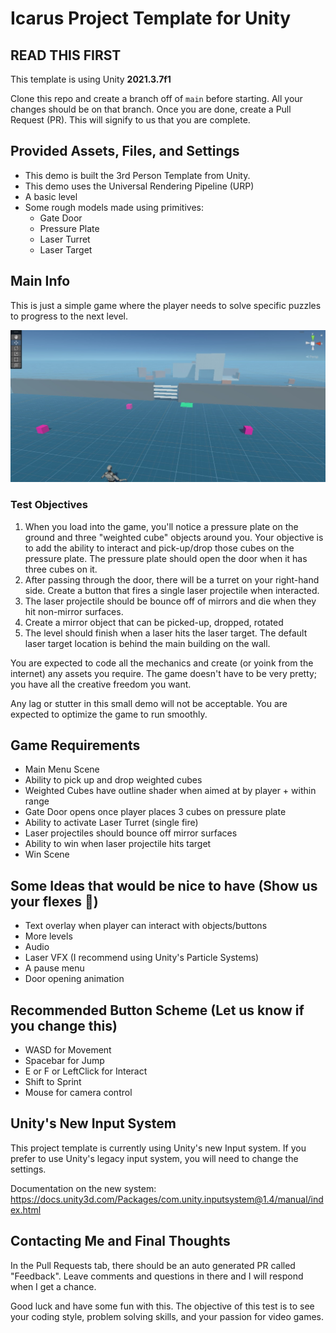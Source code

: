 # Icarus Project Template for Unity

## READ THIS FIRST

This template is using Unity **2021.3.7f1**

Clone this repo and create a branch off of `main` before starting. All your changes should be on that branch. Once you are done, create a Pull Request (PR). This will signify to us that you are complete.

## Provided Assets, Files, and Settings

* This demo is built the 3rd Person Template from Unity.
* This demo uses the Universal Rendering Pipeline (URP)
* A basic level
* Some rough models made using primitives:
  * Gate Door
  * Pressure Plate
  * Laser Turret
  * Laser Target

## Main Info

This is just a simple game where the player needs to solve specific puzzles to progress to the next level.

![Overview](images-for-test-readme/overview.jpg)

### Test Objectives

1. When you load into the game, you'll notice a pressure plate on the ground and three "weighted cube" objects around you. Your objective is to add the ability to interact and pick-up/drop those cubes on the pressure plate. The pressure plate should open the door when it has three cubes on it.
2. After passing through the door, there will be a turret on your right-hand side. Create a button that fires a single laser projectile when interacted.
3. The laser projectile should be bounce off of mirrors and die when they hit non-mirror surfaces.
4. Create a mirror object that can be picked-up, dropped, rotated
5. The level should finish when a laser hits the laser target. The default laser target location is behind the main building on the wall.

You are expected to code all the mechanics and create (or yoink from the internet) any assets you require. The game doesn't have to be very pretty; you have all the creative freedom you want.

Any lag or stutter in this small demo will not be acceptable. You are expected to optimize the game to run smoothly.

## Game Requirements

* Main Menu Scene
* Ability to pick up and drop weighted cubes
* Weighted Cubes have outline shader when aimed at by player + within range
* Gate Door opens once player places 3 cubes on pressure plate
* Ability to activate Laser Turret (single fire)
* Laser projectiles should bounce off mirror surfaces
* Ability to win when laser projectile hits target
* Win Scene

## Some Ideas that would be nice to have (Show us your flexes 💪)

* Text overlay when player can interact with objects/buttons
* More levels
* Audio
* Laser VFX (I recommend using Unity's Particle Systems)
* A pause menu
* Door opening animation

## Recommended Button Scheme (Let us know if you change this)

* WASD for Movement
* Spacebar for Jump
* E or F or LeftClick for Interact
* Shift to Sprint
* Mouse for camera control

## Unity's New Input System

This project template is currently using Unity's new Input system. If you prefer to use Unity's legacy input system, you will need to change the settings.

Documentation on the new system:
<https://docs.unity3d.com/Packages/com.unity.inputsystem@1.4/manual/index.html>

## Contacting Me and Final Thoughts

In the Pull Requests tab, there should be an auto generated PR called "Feedback". Leave comments and questions in there and I will respond when I get a chance.  

Good luck and have some fun with this. The objective of this test is to see your coding style, problem solving skills, and your passion for video games.

